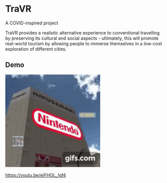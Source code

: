 # TraVR

A COVID-inspired project

TraVR provides a realistic alternative experience to conventional travelling by preserving its cultural and social aspects - ultimately, this will promote real-world tourism by allowing people to immerse themselves in a low-cost exploration of different cities.

## Demo

<img src="travrgif.gif" width="300px">

https://youtu.be/ejFHGL_Igf4
